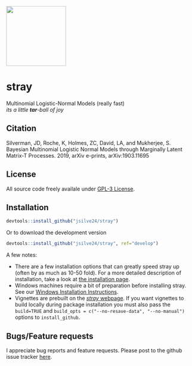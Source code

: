 <img width="160" height="160" src="https://raw.githubusercontent.com/jsilve24/stray/master/inst/stray.png" />

# stray
Multinomial Logistic-Normal Models (really fast) <br>
*its a little **tar**-ball of joy*

## Citation ##
Silverman, JD, Roche, K, Holmes, ZC, David, LA, and Mukherjee, S. Bayesian Multinomial Logistic Normal Models through Marginally Latent Matrix-T Processes. 2019, arXiv e-prints, arXiv:1903.11695

## License ##
All source code freely availale under [GPL-3 License](https://www.gnu.org/licenses/gpl-3.0.en.html). 

## Installation ##

``` r
devtools::install_github("jsilve24/stray")
```
Or to download the development version

``` r
devtools::install_github("jsilve24/stray", ref="develop")
```

A few notes:

* There are a few installation options that can greatly speed stray up (often by as much as 10-50 fold). For a more detailed description of installation, take a look at [the installation page](https://github.com/jsilve24/stray/wiki/Installation-Details). 
* Windows machines require a bit of preparation before installing stray. See our [Windows Installation Instructions](https://github.com/jsilve24/stray/wiki/Windows-Installation-Instructions). 
* Vignettes are prebuilt on the [*stray* webpage](https://jsilve24.github.io/stray/). If you 
want vignettes to build locally during package installation you must also pass the `build=TRUE` and `build_opts = c("--no-resave-data", "--no-manual")` options to `install_github`. 


## Bugs/Feature requests ##
I appreciate bug reports and feature requests. Please post to the github issue tracker [here](https://github.com/jsilve24/stray/issues). 


